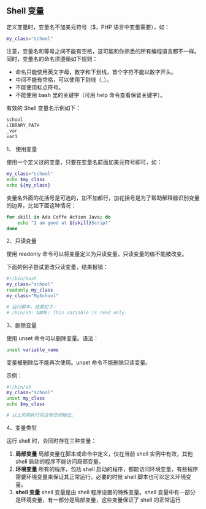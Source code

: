 ## Shell 变量

定义变量时，变量名不加美元符号（\$，PHP 语言中变量需要），如：

```bash
my_class="school"
```

注意，变量名和等号之间不能有空格，这可能和你熟悉的所有编程语言都不一样。同时，变量名的命名须遵循如下规则：

- 命名只能使用英文字母，数字和下划线，首个字符不能以数字开头。
- 中间不能有空格，可以使用下划线（\_）。
- 不能使用标点符号。
- 不能使用 bash 里的关键字（可用 help 命令查看保留关键字）。

有效的 Shell 变量名示例如下：

```bash
school
LIBRARY_PATH
_var
var1
```

1、 使用变量

使用一个定义过的变量，只要在变量名前面加美元符号即可，如：

```bash
my_class="school"
echo $my_class
echo ${my_class}
```

变量名外面的花括号是可选的，加不加都行，加花括号是为了帮助解释器识别变量的边界，比如下面这种情况：

```bash
for skill in Ada Coffe Action Java; do
    echo "I am good at ${skill}Script"
done
```

2、只读变量

使用 readonly 命令可以将变量定义为只读变量，只读变量的值不能被改变。

下面的例子尝试更改只读变量，结果报错：

```bash
#!/bin/bash
my_class="school"
readonly my_class
my_class="MySchool"

# 运行脚本，结果如下：
# /bin/sh: NAME: This variable is read only.
```

3、删除变量

使用 unset 命令可以删除变量。语法：

```bash
unset variable_name
```

变量被删除后不能再次使用。unset 命令不能删除只读变量。

示例：

```bash
#!/bin/sh
my_class="school"
unset my_class
echo $my_class

# 以上实例执行将没有任何输出。
```

4、变量类型

运行 shell 时，会同时存在三种变量：

1. **局部变量** 局部变量在脚本或命令中定义，仅在当前 shell 实例中有效，其他 shell 启动的程序不能访问局部变量。
2. **环境变量** 所有的程序，包括 shell 启动的程序，都能访问环境变量，有些程序需要环境变量来保证其正常运行。必要的时候 shell 脚本也可以定义环境变量。
3. **shell 变量** shell 变量是由 shell 程序设置的特殊变量。shell 变量中有一部分是环境变量，有一部分是局部变量，这些变量保证了 shell 的正常运行
